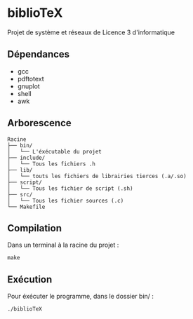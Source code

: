 # biblioTeX

Projet de système et réseaux de Licence 3 d'informatique

## Dépendances

- gcc
- pdftotext
- gnuplot
- shell
- awk

## Arborescence

```
Racine
├── bin/
│   └── L'éxécutable du projet
├── include/
│   └── Tous les fichiers .h
├── lib/
│   └── touts les fichiers de librairies tierces (.a/.so)
├── script/
│   └── Tous les fichier de script (.sh)
├── src/
│   └── Tous les fichier sources (.c)
└── Makefile
```

## Compilation

Dans un terminal à la racine du projet :

`make`

## Exécution

Pour éxécuter le programme, dans le dossier bin/ :

`./biblioTeX`
